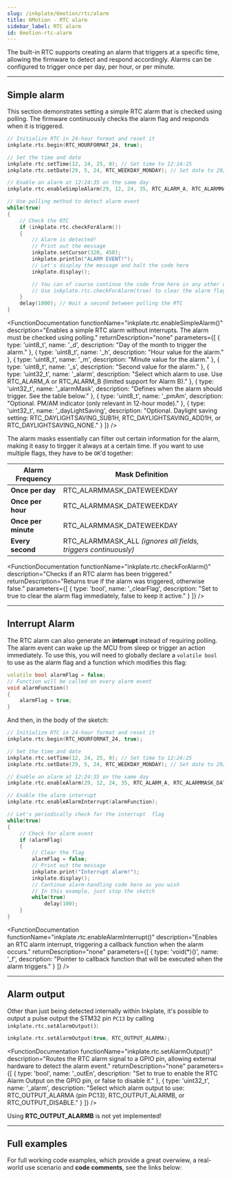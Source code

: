 ```yaml
---
slug: /inkplate/6motion/rtc/alarm
title: 6Motion - RTC alarm
sidebar_label: RTC alarm
id: 6motion-rtc-alarm
---
```



The built-in RTC supports creating an alarm that triggers at a specific time, allowing the firmware to detect and respond accordingly. Alarms can be configured to trigger once per day, per hour, or per minute.

---

## Simple alarm

This section demonstrates setting a simple RTC alarm that is checked using polling. The firmware continuously checks the alarm flag and responds when it is triggered.

```cpp
// Initialize RTC in 24-hour format and reset it
inkplate.rtc.begin(RTC_HOURFORMAT_24, true);

// Set the time and date
inkplate.rtc.setTime(12, 24, 25, 0); // Set time to 12:24:25
inkplate.rtc.setDate(29, 5, 24, RTC_WEEKDAY_MONDAY); // Set date to 29/5/2024, Monday

// Enable an alarm at 12:24:35 on the same day
inkplate.rtc.enableSimpleAlarm(29, 12, 24, 35, RTC_ALARM_A, RTC_ALARMMASK_DATEWEEKDAY | RTC_ALARMMASK_HOURS | RTC_ALARMMASK_MINUTES);

// Use polling method to detect alarm event
while(true)
{
    // Check the RTC
    if (inkplate.rtc.checkForAlarm())
    {
        // Alarm is detected!
        // Print out the message
        inkplate.setCursor(320, 450);
        inkplate.println("ALARM EVENT!");
        // Let's display the message and halt the code here
        inkplate.display();

        // You can of course continue the code from here in any other use case
        // Use inkplate.rtc.checkForAlarm(true) to clear the alarm flag
    }
    delay(1000); // Wait a second between polling the RTC
}
```

<FunctionDocumentation functionName="inkplate.rtc.enableSimpleAlarm()" description="Enables a simple RTC alarm without interrupts. The alarm must be checked using polling." returnDescription="none" parameters={[ { type: 'uint8_t', name: '_d', description: "Day of the month to trigger the alarm." }, { type: 'uint8_t', name: '_h', description: "Hour value for the alarm." }, { type: 'uint8_t', name: '_m', description: "Minute value for the alarm." }, { type: 'uint8_t', name: '_s', description: "Second value for the alarm." }, { type: 'uint32_t', name: '_alarm', description: "Select which alarm to use. Use RTC_ALARM_A or RTC_ALARM_B (limited support for Alarm B)." }, { type: 'uint32_t', name: '_alarmMask', description: "Defines when the alarm should trigger. See the table below." }, { type: 'uint8_t', name: '_pmAm', description: "Optional. PM/AM indicator (only relevant in 12-hour mode)." }, { type: 'uint32_t', name: '_dayLightSaving', description: "Optional. Daylight saving setting: RTC_DAYLIGHTSAVING_SUB1H, RTC_DAYLIGHTSAVING_ADD1H, or RTC_DAYLIGHTSAVING_NONE." } ]} />

The alarm masks essentially can filter out certain information for the alarm, making it easy to tirgger it always at a certain time. If you want to use multiple flags, they have to be `OR`'d together:

| Alarm Frequency     | Mask Definition                                                 |
| ------------------- | --------------------------------------------------------------- |
| **Once per day**    | RTC_ALARMMASK_DATEWEEKDAY                                       |
| **Once per hour**   | RTC_ALARMMASK_DATEWEEKDAY                                       | RTC_ALARMMASK_HOURS |
| **Once per minute** | RTC_ALARMMASK_DATEWEEKDAY                                       | RTC_ALARMMASK_HOURS | RTC_ALARMMASK_MINUTES |
| **Every second**    | RTC_ALARMMASK_ALL *(ignores all fields, triggers continuously)* |

<FunctionDocumentation functionName="inkplate.rtc.checkForAlarm()" description="Checks if an RTC alarm has been triggered." returnDescription="Returns true if the alarm was triggered, otherwise false." parameters={[ { type: 'bool', name: '_clearFlag', description: "Set to true to clear the alarm flag immediately, false to keep it active." } ]} />

---

## Interrupt Alarm

The RTC alarm can also generate an **interrupt** instead of requiring polling. The alarm event can wake up the MCU from sleep or trigger an action immediately. To use this, you will need to globally declare a `volatile bool` to use as the alarm flag and a function which modifies this flag:

```cpp
volatile bool alarmFlag = false;
// Function will be called on every alarm event
void alarmFunction()
{
    alarmFlag = true;
}
```
And then, in the body of the sketch:
```cpp
// Initialize RTC in 24-hour format and reset it
inkplate.rtc.begin(RTC_HOURFORMAT_24, true);

// Set the time and date
inkplate.rtc.setTime(12, 24, 25, 0); // Set time to 12:24:25
inkplate.rtc.setDate(29, 5, 24, RTC_WEEKDAY_MONDAY); // Set date to 29/5/2024, Monday

// Enable an alarm at 12:24:35 on the same day
inkplate.rtc.enableAlarm(29, 12, 24, 35, RTC_ALARM_A, RTC_ALARMMASK_DATEWEEKDAY | RTC_ALARMMASK_HOURS | RTC_ALARMMASK_MINUTES);

// Enable the alarm interrupt
inkplate.rtc.enableAlarmInterrupt(alarmFunction);

// Let's periodically check for the interrupt  flag
while(true)
{
    // Check for alarm event
    if (alarmFlag)
    {
        // Clear the flag
        alarmFlag = false;
        // Print out the message
        inkplate.print("Interrupt alarm!");
        inkplate.display();
        // Continue alarm-handling code here as you wish
        // In this example, just stop the sketch
        while(true)
            delay(100);
    }
}
```

<FunctionDocumentation
  functionName="inkplate.rtc.enableAlarmInterrupt()"
  description="Enables an RTC alarm interrupt, triggering a callback function when the alarm occurs."
  returnDescription="none"
  parameters={[
    { type: 'void(*)()', name: '_f', description: "Pointer to callback function that will be executed when the alarm triggers." }
  ]}
/>

<FunctionDocumentation
  functionName="inkplate.rtc.disableAlarmInterrupt()"
  description="Disables the RTC alarm interrupt, preventing further callback executions."
  returnDescription="none"
/>

---

## Alarm output

Other than just being detected internally within Inkplate, it's possible to output a pulse output the STM32 pin `PC13` by calling `inkplate.rtc.setAlarmOutput()`:

```cpp
inkplate.rtc.setAlarmOutput(true, RTC_OUTPUT_ALARMA);
```

<FunctionDocumentation functionName="inkplate.rtc.setAlarmOutput()" description="Routes the RTC alarm signal to a GPIO pin, allowing external hardware to detect the alarm event." returnDescription="none" parameters={[ { type: 'bool', name: '_outEn', description: "Set to true to enable the RTC Alarm Output on the GPIO pin, or false to disable it." }, { type: 'uint32_t', name: '_alarm', description: "Select which alarm output to use: RTC_OUTPUT_ALARMA (pin PC13), RTC_OUTPUT_ALARMB, or RTC_OUTPUT_DISABLE." } ]} />

<WarningBox>Using **RTC_OUTPUT_ALARMB** is not yet implemented!</WarningBox>

---

## Full examples

For full working code examples, which provide a great overwiew, a real-world use scenario and **code comments**, see the links below:

<QuickLink 
  title="Inkplate_6_Motion_Simple_Alarm.ino" 
  description="How to set a polling alarm with the internal RTC on Inkplate 6 MOTION"
  url="https://github.com/SolderedElectronics/Inkplate_Motion_Arduino_Library/blob/main/examples/Inkplate6Motion/Advanced/RTC/Inkplate_6_Motion_Simple_Alarm/Inkplate_6_Motion_Simple_Alarm.ino" 
/>

<QuickLink 
  title="Inkplate_6_Motion_RTC_Alarm_Interrupt.ino" 
  description="Full example on how to detect alarm via interrupt"
  url="https://github.com/SolderedElectronics/Inkplate_Motion_Arduino_Library/blob/main/examples/Inkplate6Motion/Advanced/RTC/Inkplate_6_Motion_RTC_Alarm_Interrupt/Inkplate_6_Motion_RTC_Alarm_Interrupt.ino" 
/>

<QuickLink 
  title="Inkplate_6_Motion_RTC_Alarm_Output.ino" 
  description="Pulse an external LED when the alarm is triggered"
  url="https://github.com/SolderedElectronics/Inkplate_Motion_Arduino_Library/blob/main/examples/Inkplate6Motion/Advanced/RTC/Inkplate_6_Motion_RTC_Alarm_Output/Inkplate_6_Motion_RTC_Alarm_Output.ino" 
/>